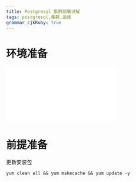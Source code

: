```yaml
---
title: Postgresql 集群部署详解 
tags: postgresql,集群,运维
grammar_cjkRuby: true
---
```



# 环境准备

![环境信息](./attachments/1588227709930.table.html)

# 前提准备
更新安装包

``` shell?linenums
yum clean all && yum makecache && yum update -y
```

